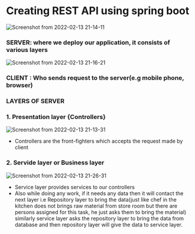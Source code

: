 # Creating REST API using spring boot


![Screenshot from 2022-02-13 21-14-11](https://user-images.githubusercontent.com/42698268/153760978-bf9b3917-f116-42a0-b07b-6aa9740ca518.png)

### SERVER:  where we deploy our application, it consists of various layers

![Screenshot from 2022-02-13 21-16-21](https://user-images.githubusercontent.com/42698268/153761047-bd7aa726-e970-4dd0-a3ba-b90ab2a23486.png)

### CLIENT : Who sends request to the server(e.g mobile phone, browser)

### LAYERS OF SERVER

### 1. Presentation layer {Controllers}

![Screenshot from 2022-02-13 21-13-31](https://user-images.githubusercontent.com/42698268/153761140-b21bca0e-c839-4ea8-b3db-7da84d88c83a.png)


* Controllers are the front-fighters which accepts the request made by client


### 2. Servide layer or Business layer


![Screenshot from 2022-02-13 21-26-31](https://user-images.githubusercontent.com/42698268/153761423-8a67220a-d5b4-445d-b285-5cf80bd180c0.png)


* Service layer provides services to our controllers
* Also while doing any work, if it needs any data then it will contact the next layer i.e Repository layer to bring the data(just like chef in the kitchen does not brings raw material from store room but there are persons assigned for this task, he just asks them to bring the material) similarly service layer asks the repository layer to bring the data from database and then repository layer will give the data to service layer.

